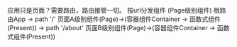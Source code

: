 应用只是页面？需要路由，路由接管一切。
按url分发组件 (Page级别组件)
根路由App
  -> path '/' 页面A级别组件(Page)->(容器组件Container -> 函数式组件(Present))
  -> path '/about' 页面B级别组件(Page)->(容器组件Container -> 函数式组件(Present))
